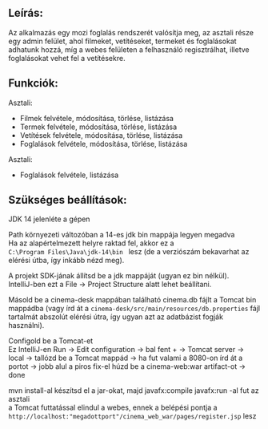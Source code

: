 Leírás:
-
Az alkalmazás egy mozi foglalás rendszerét valósítja meg, az asztali része egy admin felület, ahol filmeket, vetítéseket, termeket és foglalásokat adhatunk hozzá, míg a webes felületen a felhasználó regisztrálhat, illetve foglalásokat vehet fel a vetítésekre.

Funkciók:
-
Asztali:
- Filmek felvétele, módosítása, törlése, listázása
- Termek felvétele, módosítása, törlése, listázása
- Vetítések felvétele, módosítása, törlése, listázása
- Foglalások felvétele, módosítása, törlése, listázása

Asztali:
- Foglalások felvétele, listázása

Szükséges beállítások:
-
JDK 14 jelenléte a gépen

Path környezeti változóban a 14-es jdk bin mappája legyen megadva  
Ha az alapértelmezett helyre raktad fel, akkor ez a  
```C:\Program Files\Java\jdk-14\bin ```
lesz (de a verziószám bekavarhat az elérési útba, így inkább nézd meg).  
  
A projekt SDK-jának állítsd be a jdk mappáját (ugyan ez bin nélkül).  
IntelliJ-ben ezt a File -> Project Structure alatt lehet beállítani.  
  
Másold be a cinema-desk mappában található cinema.db fájlt a Tomcat bin mappádba (vagy írd át a ```cinema-desk/src/main/resources/db.properties``` fájl tartalmát abszolút elérési útra, így ugyan azt az adatbázist fogják használni).  
  
Configold be a Tomcat-et  
Ez IntelliJ-en Run -> Edit configuration -> bal fent + -> Tomcat server -> local -> tallózd be a Tomcat mappád -> ha fut valami a 8080-on írd át a portot -> jobb alul a piros fix-el húzd be a cinema-web:war artifact-ot -> done  
  
  mvn install-al készítsd el a jar-okat, majd javafx:compile javafx:run -al fut az asztali  
  a Tomcat futtatással elindul a webes, ennek a belépési pontja a ```http://localhost:"megadottport"/cinema_web_war/pages/register.jsp``` lesz
  
